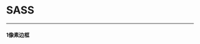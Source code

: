 # SASS

------------------------------------------------------------------------------------------

#### 1像素边框

